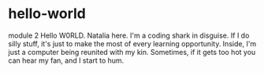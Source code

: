 # hello-world
 module 2
Hello W0RLD. Natalia here. I'm a coding shark in disguise. If I do silly stuff, it's just to make the most of every learning opportunity. Inside, I'm just a computer being reunited with my kin. Sometimes, if it gets too hot you can hear my fan, and I start to hum. 
